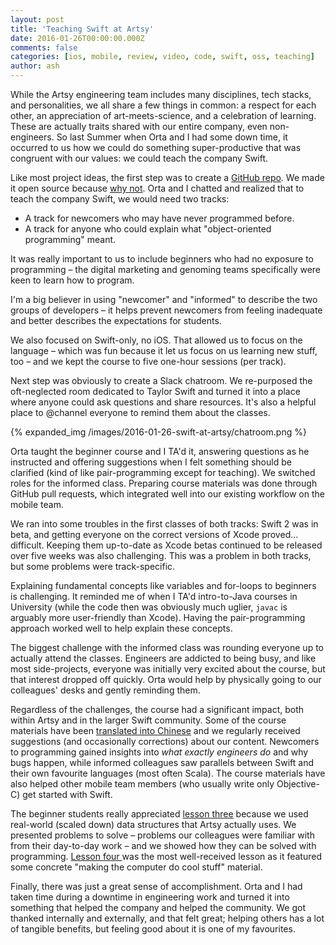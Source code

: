 ```yaml
---
layout: post
title: 'Teaching Swift at Artsy'
date: 2016-01-26T00:00:00.000Z
comments: false
categories: [ios, mobile, review, video, code, swift, oss, teaching]
author: ash
---
```


While the Artsy engineering team includes many disciplines, tech stacks, and personalities, we all share a few things in common: a respect for each other, an appreciation of art-meets-science, and a celebration of learning. These are actually traits shared with our entire company, even non-engineers. So last Summer when Orta and I had some down time, it occurred to us how we could do something super-productive that was congruent with our values: we could teach the company Swift.

<!-- more -->

Like most project ideas, the first step was to create a [GitHub repo](https://github.com/orta/Swift-at-Artsy). We made it open source because [why not](http://code.dblock.org/2015/02/09/becoming-open-source-by-default.html). Orta and I chatted and realized that to teach the company Swift, we would need two tracks:

- A track for newcomers who may have never programmed before.
- A track for anyone who could explain what "object-oriented programming" meant.

It was really important to us to include beginners who had no exposure to programming – the digital marketing and genoming teams specifically were keen to learn how to program. 

I'm a big believer in using "newcomer" and "informed" to describe the two groups of developers – it helps prevent newcomers from feeling inadequate and better describes the expectations for students.

We also focused on Swift-only, no iOS. That allowed us to focus on the language – which was fun because it let us focus on us learning new stuff, too – and we kept the course to five one-hour sessions (per track).

Next step was obviously to create a Slack chatroom. We re-purposed the oft-neglected room dedicated to Taylor Swift and turned it into a place where anyone could ask questions and share resources. It's also a helpful place to @channel everyone to remind them about the classes.

{% expanded_img /images/2016-01-26-swift-at-artsy/chatroom.png %}

Orta taught the beginner course and I TA'd it, answering questions as he instructed and offering suggestions when I felt something should be clarified (kind of like pair-programming except for teaching). We switched roles for the informed class. Preparing course materials was done through GitHub pull requests, which integrated well into our existing workflow on the mobile team.

We ran into some troubles in the first classes of both tracks: Swift 2 was in beta, and getting everyone on the correct versions of Xcode proved... difficult. Keeping them up-to-date as Xcode betas continued to be released over five weeks was also challenging. This was a problem in both tracks, but some problems were track-specific.

Explaining fundamental concepts like variables and for-loops to beginners is challenging. It reminded me of when I TA'd intro-to-Java courses in University (while the code then was obviously much uglier, `javac` is arguably more user-friendly than Xcode). Having the pair-programming approach worked well to help explain these concepts.

The biggest challenge with the informed class was rounding everyone up to actually attend the classes. Engineers are addicted to being busy, and like most side-projects, everyone was initially very excited about the course, but that interest dropped off quickly. Orta would help by physically going to our colleagues' desks and gently reminding them.

Regardless of the challenges, the course had a significant impact, both within Artsy and in the larger Swift community. Some of the course materials have been [translated into Chinese](https://github.com/orta/Swift-at-Artsy/blob/master/Beginners/Lesson%20One/README_ZH.md) and we regularly received suggestions (and occasionally corrections) about our content. Newcomers to programming gained insights into _what exactly engineers do_ and why bugs happen, while informed colleagues saw parallels between Swift and their own favourite languages (most often Scala). The course materials have also helped other mobile team members (who usually write only Objective-C) get started with Swift. 

The beginner students really appreciated [lesson three](https://github.com/orta/Swift-at-Artsy/tree/master/Beginners/Lesson%20Three) because we used real-world (scaled down) data structures that Artsy actually uses. We presented problems to solve – problems our colleagues were familiar with from their day-to-day work – and we showed how they can be solved with programming. [Lesson four ](https://github.com/orta/Swift-at-Artsy/tree/master/Beginners/Lesson%20Four) was the most well-received lesson as it featured some concrete "making the computer do cool stuff" material.

Finally, there was just a great sense of accomplishment. Orta and I had taken time during a downtime in engineering work and turned it into something that helped the company and helped the community. We got thanked internally and externally, and that felt great; helping others has a lot of tangible benefits, but feeling good about it is one of my favourites.

